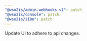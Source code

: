 ```yaml
---
"@wso2is/admin.webhooks.v1": patch
"@wso2is/console": patch
"@wso2is/i18n": patch
---
```


Update UI to adhere to api changes.
